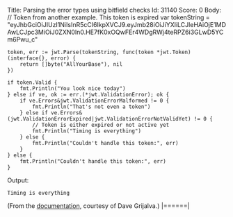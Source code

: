 Title: Parsing the error types using bitfield checks
Id: 31140
Score: 0
Body:
    // Token from another example.  This token is expired
    var tokenString = "eyJhbGciOiJIUzI1NiIsInR5cCI6IkpXVCJ9.eyJmb28iOiJiYXIiLCJleHAiOjE1MDAwLCJpc3MiOiJ0ZXN0In0.HE7fK0xOQwFEr4WDgRWj4teRPZ6i3GLwD5YCm6Pwu_c"
    
    token, err := jwt.Parse(tokenString, func(token *jwt.Token) (interface{}, error) {
        return []byte("AllYourBase"), nil
    })
    
    if token.Valid {
        fmt.Println("You look nice today")
    } else if ve, ok := err.(*jwt.ValidationError); ok {
        if ve.Errors&jwt.ValidationErrorMalformed != 0 {
            fmt.Println("That's not even a token")
        } else if ve.Errors&(jwt.ValidationErrorExpired|jwt.ValidationErrorNotValidYet) != 0 {
            // Token is either expired or not active yet
            fmt.Println("Timing is everything")
        } else {
            fmt.Println("Couldn't handle this token:", err)
        }
    } else {
        fmt.Println("Couldn't handle this token:", err)
    }

Output:

    Timing is everything

(From the [documentation](https://godoc.org/github.com/dgrijalva/jwt-go#ex-Parse--ErrorChecking), courtesy of Dave Grijalva.)
|======|
